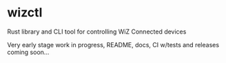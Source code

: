# wizctl
Rust library and CLI tool for controlling WiZ Connected devices

Very early stage work in progress, README, docs, CI w/tests and releases coming soon...
